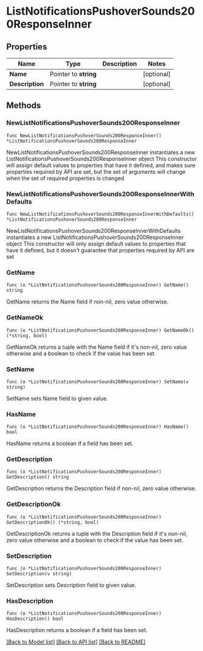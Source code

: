 # ListNotificationsPushoverSounds200ResponseInner

## Properties

Name | Type | Description | Notes
------------ | ------------- | ------------- | -------------
**Name** | Pointer to **string** |  | [optional] 
**Description** | Pointer to **string** |  | [optional] 

## Methods

### NewListNotificationsPushoverSounds200ResponseInner

`func NewListNotificationsPushoverSounds200ResponseInner() *ListNotificationsPushoverSounds200ResponseInner`

NewListNotificationsPushoverSounds200ResponseInner instantiates a new ListNotificationsPushoverSounds200ResponseInner object
This constructor will assign default values to properties that have it defined,
and makes sure properties required by API are set, but the set of arguments
will change when the set of required properties is changed

### NewListNotificationsPushoverSounds200ResponseInnerWithDefaults

`func NewListNotificationsPushoverSounds200ResponseInnerWithDefaults() *ListNotificationsPushoverSounds200ResponseInner`

NewListNotificationsPushoverSounds200ResponseInnerWithDefaults instantiates a new ListNotificationsPushoverSounds200ResponseInner object
This constructor will only assign default values to properties that have it defined,
but it doesn't guarantee that properties required by API are set

### GetName

`func (o *ListNotificationsPushoverSounds200ResponseInner) GetName() string`

GetName returns the Name field if non-nil, zero value otherwise.

### GetNameOk

`func (o *ListNotificationsPushoverSounds200ResponseInner) GetNameOk() (*string, bool)`

GetNameOk returns a tuple with the Name field if it's non-nil, zero value otherwise
and a boolean to check if the value has been set.

### SetName

`func (o *ListNotificationsPushoverSounds200ResponseInner) SetName(v string)`

SetName sets Name field to given value.

### HasName

`func (o *ListNotificationsPushoverSounds200ResponseInner) HasName() bool`

HasName returns a boolean if a field has been set.

### GetDescription

`func (o *ListNotificationsPushoverSounds200ResponseInner) GetDescription() string`

GetDescription returns the Description field if non-nil, zero value otherwise.

### GetDescriptionOk

`func (o *ListNotificationsPushoverSounds200ResponseInner) GetDescriptionOk() (*string, bool)`

GetDescriptionOk returns a tuple with the Description field if it's non-nil, zero value otherwise
and a boolean to check if the value has been set.

### SetDescription

`func (o *ListNotificationsPushoverSounds200ResponseInner) SetDescription(v string)`

SetDescription sets Description field to given value.

### HasDescription

`func (o *ListNotificationsPushoverSounds200ResponseInner) HasDescription() bool`

HasDescription returns a boolean if a field has been set.


[[Back to Model list]](../README.md#documentation-for-models) [[Back to API list]](../README.md#documentation-for-api-endpoints) [[Back to README]](../README.md)


